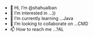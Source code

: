 - 👋 Hi, I’m @shahualban
- 👀 I’m interested in ...))
- 🌱 I’m currently learning ...Java
- 💞️ I’m looking to collaborate on ...CMD
- 📫 How to reach me ...?AL

<!---
shahualban/shahualban is a ✨ special ✨ repository because its `README.md` (this file) appears on your GitHub profile.
You can click the Preview link to take a look at your changes.
--->
